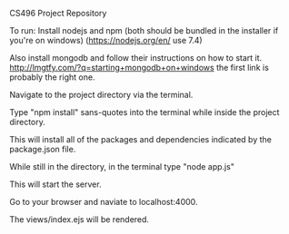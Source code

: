 CS496 Project Repository

To run:
Install nodejs and npm (both should be bundled in the installer if you're on windows)
(https://nodejs.org/en/ use 7.4)

Also install mongodb and follow their instructions on how to start it.
http://lmgtfy.com/?q=starting+mongodb+on+windows the first link is probably the right one.

Navigate to the project directory via the terminal.

Type "npm install" sans-quotes into the terminal while inside the project directory.

This will install all of the packages and dependencies indicated by the package.json file.

While still in the directory, in the terminal type "node app.js"

This will start the server.

Go to your browser and naviate to localhost:4000.

The views/index.ejs will be rendered.
